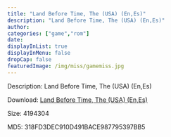 ```yaml
---
title: "Land Before Time, The (USA) (En,Es)"
description: "Land Before Time, The (USA) (En,Es)"
author: 
categories: ["game","rom"]
date: 
displayInList: true
displayInMenu: false
dropCap: false
featuredImage: /img/miss/gamemiss.jpg
---
```


Description: Land Before Time, The (USA) (En,Es)

Download: <a style="text-decoration:underline;" href="https://mega.nz/#!ffQEECTZ!6_zxrDhgsx4VjBngK1EEo9qyOZmJwUjQRq56zvHjXvA" target = "_blank" rel = "nofollow" > Land Before Time, The (USA) (En,Es)</a>

Size: 4194304

MD5: 318FD3DEC910D491BACE987795397BB5

